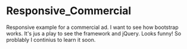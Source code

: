 # Responsive_Commercial
Responsive example for a commercial ad.
I want to see how bootstrap works. It's jus a play to see the framework and jQuery. Looks funny! So problably I continius to learn it soon.
